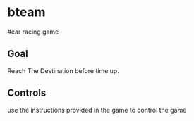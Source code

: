 # bteam
#car racing game

## Goal

Reach The Destination before time up.

## Controls

use the instructions provided in the game to control the game
